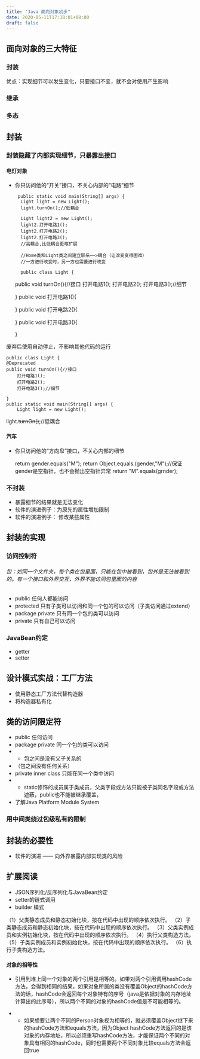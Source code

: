 ```yaml
---
title: "Java 面向对象初步"
date: 2020-05-11T17:18:01+08:00
draft: false
---
```

## 面向对象的三大特征
### 封装
优点：实现细节可以发生变化，只要接口不变，就不会对使用产生影响
### 继承
### 多态
## 封装
### 封装隐藏了内部实现细节，只暴露出接口
#### 电灯对象
- 你只访问他的“开关”接口，不关心内部的“电路”细节


       public static void main(String[] args) {
        Light light = new Light();
        light.turnOn();//低耦合

        Light light2 = new Light();
        light2.打开电路1();
        light2.打开电路2();
        light2.打开电路3();
        //高耦合,比低耦合更难扩展

        //Home类和Light类之间建立联系——>耦合（让改变变得困难）
        //一方进行改变时，另一方也需要进行改变
        
        public class Light {
    public void turnOn(){//接口
        打开电路1();
        打开电路2();
        打开电路3();//细节

    }
    public void 打开电路1(){

    }
    public void 打开电路2(){

    }
    public void 打开电路3(){

    }

废弃后使用自动停止，不影响其他代码的运行

    public class Light {
    @Deprecated
    public void turnOn(){//接口
        打开电路1();
        打开电路2();
        打开电路3();//细节
        
    }
    public static void main(String[] args) {
        Light light = new Light();
light.~~turnOn()~~;//低耦合
#### 汽车
- 你只访问他的“方向盘”接口，不关心内部的细节



   
    return gender.equals("M");
    return Object.equals.(gender,"M");//保证gender是空指针，也不会抛出空指针异常
    return "M".equals(grnder);

### 不封装
- 暴露细节的结果就是无法变化
- 软件的演进例子：为原先的属性增加限制
- 软件的演进例子： 修改某些属性


## 封装的实现
### 访问控制符

###### 包：如同一个文件夹，每个类在包里面，只能在包中被看到，包外是无法被看到的。有一个接口和外界交互，外界不能访问包里面的内容
-  public 任何人都能访问
-  protected 只有子类可以访问和同一个包的可以访问（子类访问通过extend）
-  package private 只有同一个包的类可以访问
-  private 只有自己可以访问
### JavaBean约定
-  getter
-  setter

## 设计模式实战：工厂方法
- 使用静态工厂方法代替构造器
- 将构造器私有化 
## 类的访问限定符
- public 任何访问
- package private 同一个包的类可以访问
- - 包之间是没有父子关系的
- （包之间没有任何关系）
- private inner class 只能在同一个类中访问
- - static修饰的成员属于类成员，父类字段或方法只能被子类同名字段或方法遮蔽，public也不能被继承覆盖，
- 了解Java Platform Module System

### 用中间类绕过包级私有的限制

## 封装的必要性
- 软件的演进 —— 向外界暴露内部实现类的风险
## 扩展阅读
- JSON序列化/反序列化与JavaBean约定
- setter的链式调用
- builder 模式

（1）父类静态成员和静态初始化块，按在代码中出现的顺序依次执行。
（2）子类静态成员和静态初始化块，按在代码中出现的顺序依次执行。
（3）父类实例成员和实例初始化块，按在代码中出现的顺序依次执行。
（4）执行父类构造方法。
（5）子类实例成员和实例初始化块，按在代码中出现的顺序依次执行。
（6）执行子类构造方法。

#### 对象的相等性
- 引用到堆上同一个对象的两个引用是相等的。如果对两个引用调用hashCode方法，会得到相同的结果，如果对象所属的类没有覆盖Object的hashCode方法的话，hashCode会返回每个对象特有的序号（java是依据对象的内存地址计算出的此序号），所以两个不同的对象的hashCode值是不可能相等的。

- - 如果想要让两个不同的Person对象视为相等的，就必须覆盖Object继下来的hashCode方法和equals方法，因为Object  hashCode方法返回的是该对象的内存地址，所以必须重写hashCode方法，才能保证两个不同的对象具有相同的hashCode，同时也需要两个不同对象比较equals方法会返回true